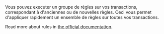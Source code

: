 Vous pouvez executer un groupe de règles sur vos transactions, correspondant à d'anciennes ou de nouvelles règles. Ceci vous permet d'appliquer rapidement un ensemble de règles sur toutes vos transactions.

Read more about rules in [the official documentation](https://docs.firefly-iii.org/advanced-concepts/rules).